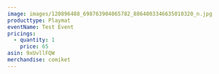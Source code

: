 ```yaml
---
image: images/120896488_698763904065782_8864003346635010320_n.jpg
producttype: Playmat
eventName: Test Event
pricings:
  - quantity: 1
    price: 65
asin: 9xUvllFQW
merchandise: comiket
---
```

